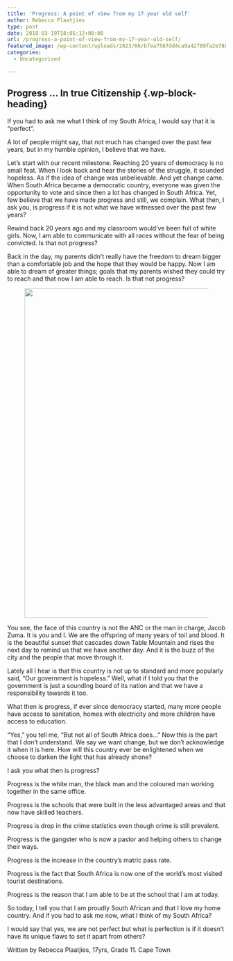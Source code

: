 ```yaml
---
title: 'Progress: A point of view from my 17 year old self'
author: Rebecca Plaatjies
type: post
date: 2018-03-19T18:05:12+00:00
url: /progress-a-point-of-view-from-my-17-year-old-self/
featured_image: /wp-content/uploads/2023/06/bfea7567dd4ca9a42f89fa2e7882d7d8.jpg
categories:
  - Uncategorised

---
```

## Progress … In true Citizenship {.wp-block-heading}

If you had to ask me what I think of my South Africa, I would say that it is “perfect”.

A lot of people might say, that not much has changed over the past few years, but in my humble opinion, I believe that we have.

Let’s start with our recent milestone. Reaching 20 years of democracy is no small feat. When I look back and hear the stories of the struggle, it sounded hopeless. As if the idea of change was unbelievable. And yet change came. When South Africa became a democratic country, everyone was given the opportunity to vote and since then a lot has changed in South Africa. Yet, few believe that we have made progress and still, we complain. What then, I ask you, is progress if it is not what we have witnessed over the past few years?

Rewind back 20 years ago and my classroom would’ve been full of white girls. Now, I am able to communicate with all races without the fear of being convicted. Is that not progress?

Back in the day, my parents didn’t really have the freedom to dream bigger than a comfortable job and the hope that they would be happy. Now I am able to dream of greater things; goals that my parents wished they could try to reach and that now I am able to reach. Is that not progress?<figure class="wp-block-image size-large">

<img decoding="async" width="1024" height="757" src="https://mythoughtsinwords.net/wp-content/uploads/2023/06/d4feca9b2222e4c23072107791b8c4a4-1024x757.jpg" alt="" class="wp-image-193" srcset="https://mythoughtsinwords.net/wp-content/uploads/2023/06/d4feca9b2222e4c23072107791b8c4a4-200x148.jpg 200w, https://mythoughtsinwords.net/wp-content/uploads/2023/06/d4feca9b2222e4c23072107791b8c4a4-300x222.jpg 300w, https://mythoughtsinwords.net/wp-content/uploads/2023/06/d4feca9b2222e4c23072107791b8c4a4-400x296.jpg 400w, https://mythoughtsinwords.net/wp-content/uploads/2023/06/d4feca9b2222e4c23072107791b8c4a4-600x443.jpg 600w, https://mythoughtsinwords.net/wp-content/uploads/2023/06/d4feca9b2222e4c23072107791b8c4a4-768x568.jpg 768w, https://mythoughtsinwords.net/wp-content/uploads/2023/06/d4feca9b2222e4c23072107791b8c4a4-800x591.jpg 800w, https://mythoughtsinwords.net/wp-content/uploads/2023/06/d4feca9b2222e4c23072107791b8c4a4-1024x757.jpg 1024w, https://mythoughtsinwords.net/wp-content/uploads/2023/06/d4feca9b2222e4c23072107791b8c4a4-1200x887.jpg 1200w, https://mythoughtsinwords.net/wp-content/uploads/2023/06/d4feca9b2222e4c23072107791b8c4a4.jpg 1280w" sizes="(max-width: 1024px) 100vw, 1024px" /> </figure> 

You see, the face of this country is not the ANC or the man in charge, Jacob Zuma. It is you and I. We are the offspring of many years of toil and blood. It is the beautiful sunset that cascades down Table Mountain and rises the next day to remind us that we have another day. And it is the buzz of the city and the people that move through it.

Lately all I hear is that this country is not up to standard and more popularly said, “Our government is hopeless.” Well, what if I told you that the government is just a sounding board of its nation and that we have a responsibility towards it too.

What then is progress, if ever since democracy started, many more people have access to sanitation, homes with electricity and more children have access to education.

“Yes,” you tell me, “But not all of South Africa does…” Now this is the part that I don’t understand. We say we want change, but we don’t acknowledge it when it is here. How will this country ever be enlightened when we choose to darken the light that has already shone?

I ask you what then is progress?

Progress is the white man, the black man and the coloured man working together in the same office.

Progress is the schools that were built in the less advantaged areas and that now have skilled teachers.

Progress is drop in the crime statistics even though crime is still prevalent.

Progress is the gangster who is now a pastor and helping others to change their ways.

Progress is the increase in the country’s matric pass rate.

Progress is the fact that South Africa is now one of the world’s most visited tourist destinations.

Progress is the reason that I am able to be at the school that I am at today.

So today, I tell you that I am proudly South African and that I love my home country. And if you had to ask me now, what I think of my South Africa?

I would say that yes, we are not perfect but what is perfection is if it doesn’t have its unique flaws to set it apart from others?

Written by Rebecca Plaatjies, 17yrs, Grade 11. Cape Town